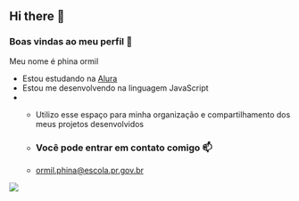 ## Hi there 👋 

### Boas vindas ao meu perfil 💙

Meu nome é phina ormil 

- Estou estudando na [Alura](https://www.alura.com.br)
- Estou me desenvolvendo na linguagem JavaScript
-  - Utilizo esse espaço para minha organização e compartilhamento dos meus projetos desenvolvidos
 
   -  ### Você pode entrar em contato comigo 📫

   -  ormil.phina@escola.pr.gov.br

![](https://tenor.com/pt-BR/view/garfield-coffee-cheers-sleepy-exhausted-gif-603902345548526136)
